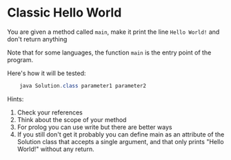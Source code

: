 # Classic Hello World

You are given a method called ```main```, make it print the line ```Hello World!``` and don't return anything

Note that for some languages, the function ```main``` is the entry point of the program.

Here's how it will be tested:
```java
    java Solution.class parameter1 parameter2
```
Hints:

1. Check your references
2. Think about the scope of your method
3. For prolog you can use write but there are better ways
4. If you still don't get it probably you can define main as an attribute of the Solution class that accepts a single argument, and that only prints "Hello World!" without any return.
